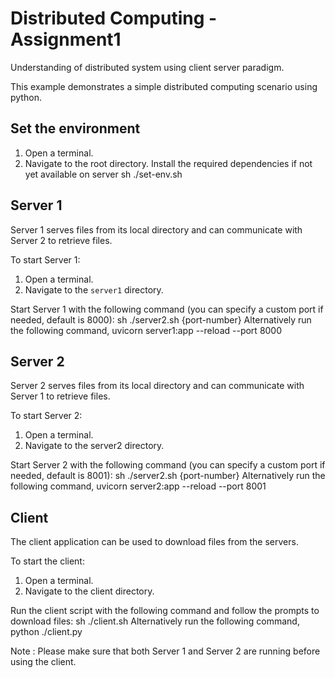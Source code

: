 # Distributed Computing - Assignment1
Understanding of distributed system using client server paradigm. 

This example demonstrates a simple distributed computing scenario using python.

## Set the environment 
1. Open a terminal.
2. Navigate to the root directory.
  Install the required dependencies if not yet available on server
sh ./set-env.sh


## Server 1

Server 1 serves files from its local directory and can communicate with Server 2 to retrieve files.

To start Server 1:
1. Open a terminal.
2. Navigate to the `server1` directory.


Start Server 1 with the following command (you can specify a custom port if needed, default is 8000):
sh ./server2.sh {port-number}
Alternatively  run the following command,
uvicorn server1:app --reload --port 8000


## Server 2
Server 2 serves files from its local directory and can communicate with Server 1 to retrieve files.

To start Server 2:

1. Open a terminal.
2. Navigate to the server2 directory.

Start Server 2 with the following command (you can specify a custom port if needed, default is 8001):
sh ./server2.sh {port-number}
Alternatively run the following command,
uvicorn server2:app --reload --port 8001

## Client
The client application can be used to download files from the servers.

To start the client:

1. Open a terminal.
2. Navigate to the client directory.

Run the client script with the following command and follow the prompts to download files:
sh ./client.sh
Alternatively run the following command,
python ./client.py


Note : Please make sure that both Server 1 and Server 2 are running before using the client.
